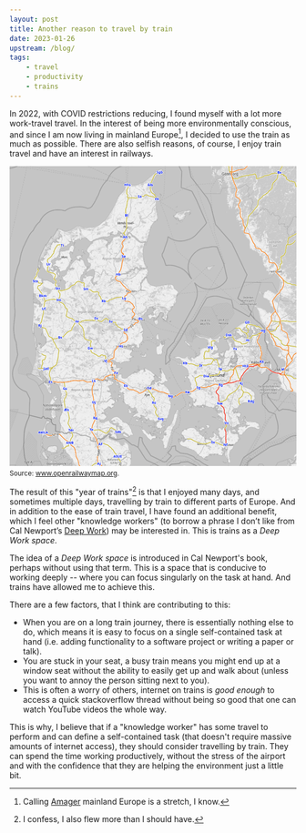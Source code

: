 ```yaml
---
layout: post
title: Another reason to travel by train
date: 2023-01-26
upstream: /blog/
tags: 
    - travel
    - productivity
    - trains
---
```


In 2022, with COVID restrictions reducing, I found myself with a lot more work-travel travel. 
In the interest of being more environmentally conscious, and since I am now living in mainland Europe[^1], I decided to use the train as much as possible. 
There are also selfish reasons, of course, I enjoy train travel and have an interest in railways.

<img src="/assets/img/rail_dk.png" alt="A map of Denmark showing the train lines (from OpenRailwayMap).">
<small>
Source: <a href="https://www.openrailwaymap.org/?style=standard&lat=56.04596557185144&lon=10.94512939453125&zoom=8">www.openrailwaymap.org</a>.
</small>

The result of this "year of trains"[^2] is that I enjoyed many days, and sometimes multiple days, travelling by train to different parts of Europe. 
And in addition to the ease of train travel, I have found an additional benefit, which I feel other "knowledge workers" (to borrow a phrase I don’t like from Cal Newport’s [Deep Work](https://mccluskey.scot/2022/12/21/thoughts-on-deep-work.html)) may be interested in. 
This is trains as a *Deep Work space*. 

The idea of a *Deep Work space* is introduced in Cal Newport's book, perhaps without using that term. 
This is a space that is conducive to working deeply -- where you can focus singularly on the task at hand. 
And trains have allowed me to achieve this.

There are a few factors, that I think are contributing to this:
- When you are on a long train journey, there is essentially nothing else to do, which means it is easy to focus on a single self-contained task at hand (i.e. adding functionality to a software project or writing a paper or talk). 
- You are stuck in your seat, a busy train means you might end up at a window seat without the ability to easily get up and walk about (unless you want to annoy the person sitting next to you). 
- This is often a worry of others, internet on trains is *good enough* to access a quick stackoverflow thread without being so good that one can watch YouTube videos the whole way. 

This is why, I believe that if a "knowledge worker" has some travel to perform and can define a self-contained task (that doesn't require massive amounts of internet access), they should consider travelling by train. 
They can spend the time working productively, without the stress of the airport and with the confidence that they are helping the environment just a little bit. 

[^1]: Calling [Amager](https://en.wikipedia.org/wiki/Amager) mainland Europe is a stretch, I know. 
[^2]: I confess, I also flew more than I should have.